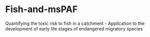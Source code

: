 # Fish-and-msPAF
Quantifying the toxic risk to fish in a catchment - Application to the development of early life stages of endangered migratory species
